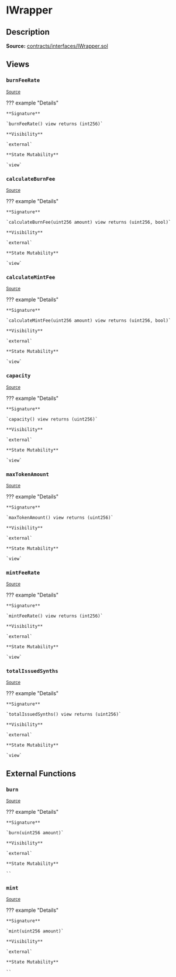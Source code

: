 # IWrapper

## Description

**Source:** [contracts/interfaces/IWrapper.sol](https://github.com/Synthetixio/synthetix/tree/v2.54.0/contracts/interfaces/IWrapper.sol)

## Views

### `burnFeeRate`

<sub>[Source](https://github.com/Synthetixio/synthetix/tree/v2.54.0/contracts/interfaces/IWrapper.sol#L23)</sub>

??? example "Details"

    **Signature**

    `burnFeeRate() view returns (int256)`

    **Visibility**

    `external`

    **State Mutability**

    `view`

### `calculateBurnFee`

<sub>[Source](https://github.com/Synthetixio/synthetix/tree/v2.54.0/contracts/interfaces/IWrapper.sol#L17)</sub>

??? example "Details"

    **Signature**

    `calculateBurnFee(uint256 amount) view returns (uint256, bool)`

    **Visibility**

    `external`

    **State Mutability**

    `view`

### `calculateMintFee`

<sub>[Source](https://github.com/Synthetixio/synthetix/tree/v2.54.0/contracts/interfaces/IWrapper.sol#L15)</sub>

??? example "Details"

    **Signature**

    `calculateMintFee(uint256 amount) view returns (uint256, bool)`

    **Visibility**

    `external`

    **State Mutability**

    `view`

### `capacity`

<sub>[Source](https://github.com/Synthetixio/synthetix/tree/v2.54.0/contracts/interfaces/IWrapper.sol#L11)</sub>

??? example "Details"

    **Signature**

    `capacity() view returns (uint256)`

    **Visibility**

    `external`

    **State Mutability**

    `view`

### `maxTokenAmount`

<sub>[Source](https://github.com/Synthetixio/synthetix/tree/v2.54.0/contracts/interfaces/IWrapper.sol#L19)</sub>

??? example "Details"

    **Signature**

    `maxTokenAmount() view returns (uint256)`

    **Visibility**

    `external`

    **State Mutability**

    `view`

### `mintFeeRate`

<sub>[Source](https://github.com/Synthetixio/synthetix/tree/v2.54.0/contracts/interfaces/IWrapper.sol#L21)</sub>

??? example "Details"

    **Signature**

    `mintFeeRate() view returns (int256)`

    **Visibility**

    `external`

    **State Mutability**

    `view`

### `totalIssuedSynths`

<sub>[Source](https://github.com/Synthetixio/synthetix/tree/v2.54.0/contracts/interfaces/IWrapper.sol#L13)</sub>

??? example "Details"

    **Signature**

    `totalIssuedSynths() view returns (uint256)`

    **Visibility**

    `external`

    **State Mutability**

    `view`

## External Functions

### `burn`

<sub>[Source](https://github.com/Synthetixio/synthetix/tree/v2.54.0/contracts/interfaces/IWrapper.sol#L9)</sub>

??? example "Details"

    **Signature**

    `burn(uint256 amount)`

    **Visibility**

    `external`

    **State Mutability**

    ``

### `mint`

<sub>[Source](https://github.com/Synthetixio/synthetix/tree/v2.54.0/contracts/interfaces/IWrapper.sol#L7)</sub>

??? example "Details"

    **Signature**

    `mint(uint256 amount)`

    **Visibility**

    `external`

    **State Mutability**

    ``
